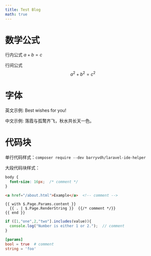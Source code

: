 ```yaml
---
title: Test Blog 
math: true
---
```


# 数学公式

行内公式 $a+b=c$

行间公式
$$
a^2 + b^2 = c^2
$$

# 字体

英文示例: Best wishes for you!

中文示例: 落霞与孤鹜齐飞，秋水共长天一色。

# 代码块

单行代码样式：`composer require --dev barryvdh/laravel-ide-helper`

大段代码块样式：

```css
body {
  font-size: 16px;  /* comment */
}
```

```html
<a href="/about.html">Example</a>  <!-- comment -->
```

```go-html-template
{{ with $.Page.Params.content }}
  {{ . | $.Page.RenderString }}  {{/* comment */}}
{{ end }}
```

```javascript
if ([1,"one",2,"two"].includes(value)){
  console.log("Number is either 1 or 2.");  // comment
}
```

```toml
[params]
bool = true  # comment
string = 'foo'
```